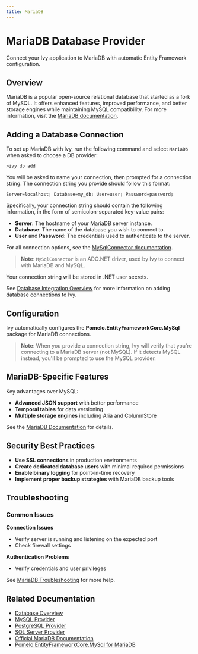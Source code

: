 ```yaml
---
title: MariaDB
---
```


# MariaDB Database Provider

<Ingress>
Connect your Ivy application to MariaDB with automatic Entity Framework configuration.
</Ingress>

## Overview

MariaDB is a popular open-source relational database that started as a fork of MySQL. It offers enhanced features, improved performance, and better storage engines while maintaining MySQL compatibility. For more information, visit the [MariaDB documentation](https://mariadb.com/docs/general-resources/about/about-mariadb).

## Adding a Database Connection

To set up MariaDB with Ivy, run the following command and select `MariaDb` when asked to choose a DB provider:

```terminal
>ivy db add
```

You will be asked to name your connection, then prompted for a connection string. The connection string you provide should follow this format:

```text
Server=localhost; Database=my_db; User=user; Password=password;
```

Specifically, your connection string should contain the following information, in the form of semicolon-separated key-value pairs:

- **Server**: The hostname of your MariaDB server instance.
- **Database**: The name of the database you wish to connect to.
- **User** and **Password**: The credentials used to authenticate to the server.

For all connection options, see the [MySqlConnector documentation](https://mysqlconnector.net/connection-options/).

> **Note**: `MySqlConnector` is an ADO.NET driver, used by Ivy to connect with MariaDB and MySQL.

Your connection string will be stored in .NET user secrets.

See [Database Integration Overview](Overview.md) for more information on adding database connections to Ivy.

## Configuration

Ivy automatically configures the **Pomelo.EntityFrameworkCore.MySql** package for MariaDB connections.

> **Note**: When you provide a connection string, Ivy will verify that you're connecting to a MariaDB server (not MySQL). If it detects MySQL instead, you'll be prompted to use the MySQL provider.

## MariaDB-Specific Features

Key advantages over MySQL:
- **Advanced JSON support** with better performance
- **Temporal tables** for data versioning
- **Multiple storage engines** including Aria and ColumnStore

See the [MariaDB Documentation](https://mariadb.com/kb/en/library/documentation/) for details.

## Security Best Practices

- **Use SSL connections** in production environments
- **Create dedicated database users** with minimal required permissions
- **Enable binary logging** for point-in-time recovery
- **Implement proper backup strategies** with MariaDB backup tools

## Troubleshooting

### Common Issues

**Connection Issues**
- Verify server is running and listening on the expected port
- Check firewall settings

**Authentication Problems**
- Verify credentials and user privileges

See [MariaDB Troubleshooting](https://mariadb.com/kb/en/troubleshooting-connection-issues/) for more help.

## Related Documentation

- [Database Overview](Overview.md)
- [MySQL Provider](MySql.md)
- [PostgreSQL Provider](PostgreSql.md)
- [SQL Server Provider](SqlServer.md)
- [Official MariaDB Documentation](https://mariadb.com/kb/en/documentation/)
- [Pomelo.EntityFrameworkCore.MySql for MariaDB](https://github.com/PomeloFoundation/Pomelo.EntityFrameworkCore.MySql)
